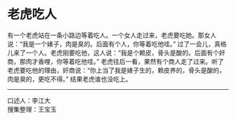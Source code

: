 # 老虎吃人

有一个老虎站在一条小路边等着吃人。一个女人走过来，老虎要吃她。那女人说：“我是一个婊子，肉是臭的。后面有个人，你等着吃他哇。” 过了一会儿，真格儿来了一个人。老虎刚要吃他，这人说：“我是个赖皮，骨头是酸的。后面有个奸商，那肉才香哩，你等着吃他哇。” 老虎往后一看，果然有个商人走了过来。听了老虎要吃他的理由，奸商说：“你上当了我是婊子生的，赖皮养的，骨头是酸的，肉是臭的，更吃不得。” 结果老虎谁也没吃上。

---

口述人：李江大  
搜集整理：王宝玉
